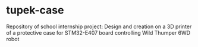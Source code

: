 # tupek-case
Repository of school internship project: Design and creation on a 3D printer of a protective case for STM32-E407 board controlling Wild Thumper 6WD robot
